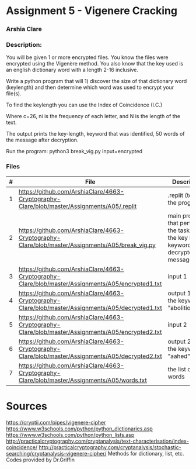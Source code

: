 # Assignment 5 - Vigenere Cracking

### Arshia Clare
### Description:

You will be given 1 or more encrypted files. You know the files were encrypted using the Vigenère method. You also know that the key used is an english dictionary word with a length 2-16 inclusive.

Write a python program that will 1) discover the size of that dictionary word (keylength) and then determine which word was used to encrypt your file(s).

To find the keylength you can use the Index of Coincidence (I.C.)

Where c=26,
ni is the frequency of each letter,
and N is the length of the text.

The output prints the key-length, keyword that was identified, 50 words of the message after decryption.

Run the program:
python3 break_vig.py input=encrypted


### Files

|   #   | File                       | Description                                                |
| :---: | -------------------------- | ---------------------------------------------------------- |
|   1   |https://github.com/ArshiaClare/4663-Cryptography-Clare/blob/master/Assignments/A05/.replit|.replit (to run the program|
|   2   |https://github.com/ArshiaClare/4663-Cryptography-Clare/blob/master/Assignments/A05/break_vig.py| main program that performs the task to find the key length, keyword, and decrypted message|
|   3   |https://github.com/ArshiaClare/4663-Cryptography-Clare/blob/master/Assignments/A05/encrypted1.txt|input 1|
|   4  |https://github.com/ArshiaClare/4663-Cryptography-Clare/blob/master/Assignments/A05/decrypted1.txt|output 1 with the keyword "abolitionising"|
|   5   |https://github.com/ArshiaClare/4663-Cryptography-Clare/blob/master/Assignments/A05/encrypted2.txt|input 2|
|   6   |https://github.com/ArshiaClare/4663-Cryptography-Clare/blob/master/Assignments/A05/decrypted2.txt| output 2 with the keyword "aahed"|
|   7   |https://github.com/ArshiaClare/4663-Cryptography-Clare/blob/master/Assignments/A05/words.txt|the list of words |

# Sources
https://cryptii.com/pipes/vigenere-cipher
https://www.w3schools.com/python/python_dictionaries.asp
https://www.w3schools.com/python/python_lists.asp
http://practicalcryptography.com/cryptanalysis/text-characterisation/index-coincidence/
http://practicalcryptography.com/cryptanalysis/stochastic-searching/cryptanalysis-vigenere-cipher/
Methods for dictionary, list, etc.
Codes provided by Dr.Griffin

